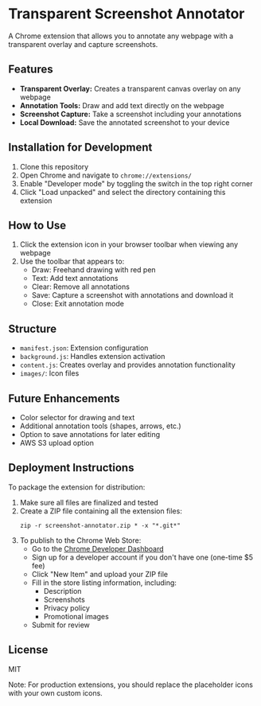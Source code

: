 # Transparent Screenshot Annotator

A Chrome extension that allows you to annotate any webpage with a transparent overlay and capture screenshots.

## Features

- **Transparent Overlay:** Creates a transparent canvas overlay on any webpage
- **Annotation Tools:** Draw and add text directly on the webpage
- **Screenshot Capture:** Take a screenshot including your annotations
- **Local Download:** Save the annotated screenshot to your device

## Installation for Development

1. Clone this repository
2. Open Chrome and navigate to `chrome://extensions/`
3. Enable "Developer mode" by toggling the switch in the top right corner
4. Click "Load unpacked" and select the directory containing this extension

## How to Use

1. Click the extension icon in your browser toolbar when viewing any webpage
2. Use the toolbar that appears to:
   - Draw: Freehand drawing with red pen
   - Text: Add text annotations
   - Clear: Remove all annotations
   - Save: Capture a screenshot with annotations and download it
   - Close: Exit annotation mode

## Structure

- `manifest.json`: Extension configuration
- `background.js`: Handles extension activation
- `content.js`: Creates overlay and provides annotation functionality
- `images/`: Icon files

## Future Enhancements

- Color selector for drawing and text
- Additional annotation tools (shapes, arrows, etc.)
- Option to save annotations for later editing
- AWS S3 upload option

## Deployment Instructions

To package the extension for distribution:

1. Make sure all files are finalized and tested
2. Create a ZIP file containing all the extension files:
   ```
   zip -r screenshot-annotator.zip * -x "*.git*"
   ```
3. To publish to the Chrome Web Store:
   - Go to the [Chrome Developer Dashboard](https://chrome.google.com/webstore/devconsole/)
   - Sign up for a developer account if you don't have one (one-time $5 fee)
   - Click "New Item" and upload your ZIP file
   - Fill in the store listing information, including:
     - Description
     - Screenshots
     - Privacy policy
     - Promotional images
   - Submit for review

## License

MIT

Note: For production extensions, you should replace the placeholder icons with your own custom icons. 